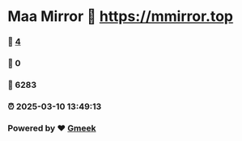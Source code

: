 # Maa Mirror :link: https://mmirror.top 
### :page_facing_up: [4](https://mmirror.top/tag.html) 
### :speech_balloon: 0 
### :hibiscus: 6283 
### :alarm_clock: 2025-03-10 13:49:13 
### Powered by :heart: [Gmeek](https://github.com/Meekdai/Gmeek)
